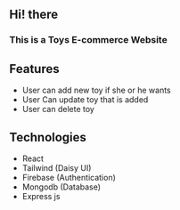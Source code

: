 ## Hi! there 
### This is a Toys E-commerce Website

## Features
- User can add new toy if she or he wants
- User Can update toy that is added
- User can delete toy

## Technologies
- React
- Tailwind (Daisy UI)
- Firebase (Authentication)
- Mongodb (Database)
- Express js
